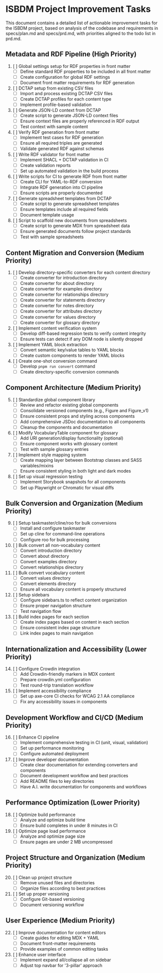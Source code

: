 # ISBDM Project Improvement Tasks

This document contains a detailed list of actionable improvement tasks for the ISBDM project, based on analysis of the codebase and requirements in specs/plan.md and specs/prd.md, with priorities aligned to the todo list in prd.md.

## Metadata and RDF Pipeline (High Priority)

1. [ ] Global settings setup for RDF properties in front matter
   - [ ] Define standard RDF properties to be included in all front matter
   - [ ] Create configuration for global RDF settings
   - [ ] Document front matter requirements for RDF generation

2. [ ] DCTAP setup from existing CSV files
   - [ ] Import and process existing DCTAP CSV files
   - [ ] Create DCTAP profiles for each content type
   - [ ] Implement profile-based validation

3. [ ] Generate JSON-LD context from DCTAP
   - [ ] Create script to generate JSON-LD context files
   - [ ] Ensure context files are properly referenced in RDF output
   - [ ] Test context with sample content

4. [ ] Verify RDF generation from front matter
   - [ ] Implement test cases for RDF generation
   - [ ] Ensure all required triples are generated
   - [ ] Validate generated RDF against schemas

5. [ ] Write RDF validator for front matter
   - [ ] Implement SHACL + DCTAP validation in CI
   - [ ] Create validation reports
   - [ ] Set up automated validation in the build process

6. [ ] Write scripts for CI to generate RDF from front matter
   - [ ] Create CLI for YAML-to-RDF conversion
   - [ ] Integrate RDF generation into CI pipeline
   - [ ] Ensure scripts are properly documented

7. [ ] Generate spreadsheet templates from DCTAP
   - [ ] Create script to generate spreadsheet templates
   - [ ] Ensure templates include all required fields
   - [ ] Document template usage

8. [ ] Script to scaffold new documents from spreadsheets
   - [ ] Create script to generate MDX from spreadsheet data
   - [ ] Ensure generated documents follow project standards
   - [ ] Test with sample spreadsheets

## Content Migration and Conversion (Medium Priority)

1. [ ] Develop directory-specific converters for each content directory
   - [ ] Create converter for introduction directory
   - [ ] Create converter for about directory
   - [ ] Create converter for examples directory
   - [ ] Create converter for relationships directory
   - [ ] Create converter for statements directory
   - [ ] Create converter for notes directory
   - [ ] Create converter for attributes directory
   - [ ] Create converter for values directory
   - [ ] Create converter for glossary directory

2. [ ] Implement content verification system
   - [ ] Develop diff-based regression tests to verify content integrity
   - [ ] Ensure tests can detect if any DOM node is silently dropped

3. [ ] Implement YAML block extraction
   - [ ] Convert semantic key/value tables to YAML blocks
   - [ ] Create custom components to render YAML blocks

4. [ ] Create one-shot conversion command
   - [ ] Develop `pnpm run convert` command
   - [ ] Create directory-specific conversion commands

## Component Architecture (Medium Priority)

5. [ ] Standardize global component library
   - [ ] Review and refactor existing global components
   - [ ] Consolidate versioned components (e.g., Figure and Figure_v1)
   - [ ] Ensure consistent props and styling across components
   - [ ] Add comprehensive JSDoc documentation to all components
   - [ ] Cleanup the components and documentation

6. [ ] Modify VocabularyTable component for glossary
   - [ ] Add URI generation/display functionality (optional)
   - [ ] Ensure component works with glossary content
   - [ ] Test with sample glossary entries

7. [ ] Implement style mapping system
   - [ ] Create mapping layer between Bootstrap classes and SASS variables/mixins
   - [ ] Ensure consistent styling in both light and dark modes

8. [ ] Set up visual regression testing
   - [ ] Implement Storybook snapshots for all components
   - [ ] Set up Playwright or Chromatic for visual diffs

## Bulk Conversion and Organization (Medium Priority)

9. [ ] Setup taskmaster/cline/roo for bulk conversions
   - [ ] Install and configure taskmaster
   - [ ] Set up cline for command-line operations
   - [ ] Configure roo for bulk processing

10. [ ] Bulk convert all non-vocabulary content
    - [ ] Convert introduction directory
    - [ ] Convert about directory
    - [ ] Convert examples directory
    - [ ] Convert relationships directory

11. [ ] Bulk convert vocabulary content
    - [ ] Convert values directory
    - [ ] Convert elements directory
    - [ ] Ensure all vocabulary content is properly structured

12. [ ] Setup sidebars
    - [ ] Configure sidebars.ts to reflect content organization
    - [ ] Ensure proper navigation structure
    - [ ] Test navigation flow

13. [ ] Build index pages for each section
    - [ ] Create index pages based on content in each section
    - [ ] Ensure consistent index page structure
    - [ ] Link index pages to main navigation

## Internationalization and Accessibility (Lower Priority)

14. [ ] Configure Crowdin integration
    - [ ] Add Crowdin-friendly markers in MDX content
    - [ ] Prepare crowdin.yml configuration
    - [ ] Test round-trip translation workflow

15. [ ] Implement accessibility compliance
    - [ ] Set up axe-core CI checks for WCAG 2.1 AA compliance
    - [ ] Fix any accessibility issues in components

## Development Workflow and CI/CD (Medium Priority)

16. [ ] Enhance CI pipeline
    - [ ] Implement comprehensive testing in CI (unit, visual, validation)
    - [ ] Set up performance monitoring
    - [ ] Configure automated deployment

17. [ ] Improve developer documentation
    - [ ] Create clear documentation for extending converters and components
    - [ ] Document development workflow and best practices
    - [ ] Add README files to key directories
    - [ ] Have A.I. write documentation for components and workflows

## Performance Optimization (Lower Priority)

18. [ ] Optimize build performance
    - [ ] Analyze and optimize build time
    - [ ] Ensure build completes in under 8 minutes in CI

19. [ ] Optimize page load performance
    - [ ] Analyze and optimize page size
    - [ ] Ensure pages are under 2 MB uncompressed

## Project Structure and Organization (Medium Priority)

20. [ ] Clean up project structure
    - [ ] Remove unused files and directories
    - [ ] Organize files according to best practices

21. [ ] Set up proper versioning
    - [ ] Configure Git-based versioning
    - [ ] Document versioning workflow

## User Experience (Medium Priority)

22. [ ] Improve documentation for content editors
    - [ ] Create guides for editing MDX + YAML
    - [ ] Document front-matter requirements
    - [ ] Provide examples of common editing tasks

23. [ ] Enhance user interface
    - [ ] Implement expand all/collapse all on sidebar
    - [ ] Adjust top navbar for '3-pillar' approach
